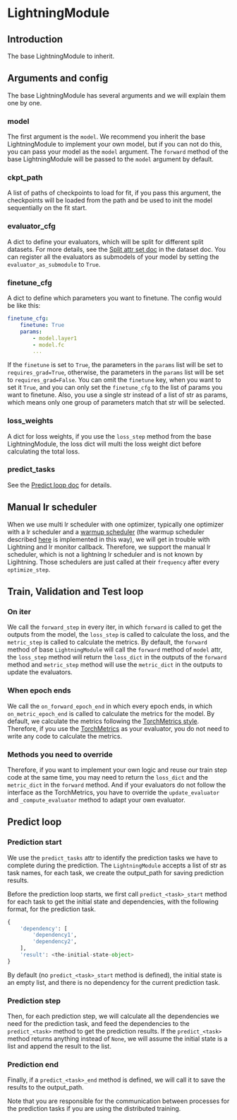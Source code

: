# LightningModule

## Introduction

The base LightningModule to inherit.

## Arguments and config

The base LightningModule has several arguments and we will explain them one by one.

### model

The first argument is the `model`. We recommend you inherit the base LightningModule to implement your own model, but if you can not do this, you can pass your model as the `model` argument. The `forward` method of the base LightningModule will be passed to the `model` argument by default.

### ckpt_path

A list of paths of checkpoints to load for fit, if you pass this argument, the checkpoints will be loaded from the path and be used to init the model sequentially on the fit start.

### evaluator_cfg

A dict to define your evaluators, which will be split for different split datasets. For more details, see the [Split attr set doc](dataset.md#split-attr-set) in the dataset doc. You can register all the evaluators as submodels of your model by setting the `evaluator_as_submodule` to `True`.

### finetune_cfg

A dict to define which parameters you want to finetune. The config would be like this:

```yaml
finetune_cfg:
    finetune: True
    params:
        - model.layer1
        - model.fc
        ...
```

If the `finetune` is set to `True`, the parameters in the `params` list will be set to `requires_grad=True`, otherwise, the parameters in the `params` list will be set to `requires_grad=False`. You can omit the `finetune` key, when you want to set it `True`, and you can only set the `finetune_cfg` to the list of params you want to finetune. Also, you use a single str instead of a list of str as params, which means only one group of parameters match that str will be selected.

### loss_weights

A dict for loss weights, if you use the `loss_step` method from the base LightningModule, the loss dict will multi the loss weight dict before calculating the total loss.

### predict_tasks

See the [Predict loop doc](#predict-loop) for details.

## Manual lr scheduler

When we use multi lr scheduler with one optimizer, typically one optimizer with a lr scheduler and a [warmup scheduler](optimizer_config.md#warmup-lr-scheduler-config) (the warmup scheduler described [here](optimizer_config.md#warmup-lr-scheduler-config) is implemented in this way), we will get in trouble with Lightning and lr monitor callback. Therefore, we support the manual lr scheduler, which is not a lightning lr scheduler and is not known by Ligihtning. Those schedulers are just called at their `frequency` after every `optimize_step`.

## Train, Validation and Test loop

### On iter

We call the `forward_step` in every iter, in which `forward` is called to get the outputs from the model, the `loss_step` is called to calculate the loss, and the `metric_step` is called to calculate the metrics. By default, the `forward` method of base `LightningModule` will call the `forward` method of `model` attr, the `loss_step` method will return the `loss_dict` in the outputs of the `forward` method and `metric_step` method will use the `metric_dict` in the outputs to update the evaluators.

### When epoch ends

We call the `on_forward_epoch_end` in which every epoch ends, in which `on_metric_epoch_end` is called to calculate the metrics for the model. By default, we calculate the metrics following the [TorchMetrics style](https://torchmetrics.readthedocs.io/en/stable/pages/overview.html). Therefore, if you use the [TorchMetrics](https://lightning.ai/docs/torchmetrics/stable/) as your evaluator, you do not need to write any code to calculate the metrics.

### Methods you need to override

Therefore, if you want to implement your own logic and reuse our train step code at the same time, you may need to return the `loss_dict` and the `metric_dict` in the `forward` method. And if your evaluators do not follow the interface as the TorchMetrics, you have to override the `update_evaluator` and `_compute_evaluator` method to adapt your own evaluator.

## Predict loop

### Prediction start

We use the `predict_tasks` attr to identify the prediction tasks we have to complete during the prediction. The `LightningModule` accepts a list of str as task names, for each task, we create the output_path for saving prediction results.

Before the prediction loop starts, we first call `predict_<task>_start` method for each task to get the initial state and dependencies, with the following format, for the prediction task.

```python
{
    'dependency': [
        'dependency1',
        'dependency2',
    ],
    'result': <the-initial-state-object>
}
```

By default (no `predict_<task>_start` method is defined), the initial state is an empty list, and there is no dependency for the current prediction task.

### Prediction step

Then, for each prediction step, we will calculate all the dependencies we need for the prediction task, and feed the dependencies to the `predict_<task>` method to get the prediction results. If the `predict_<task>` method returns anything instead of `None`, we will assume the initial state is a list and append the result to the list.

### Prediction end

Finally, if a `predict_<task>_end` method is defined, we will call it to save the results to the output_path.

Note that you are responsible for the communication between processes for the prediction tasks if you are using the distributed training.
